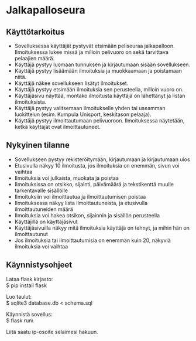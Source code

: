 # Jalkapalloseura
## Käyttötarkoitus
* Sovelluksessa käyttäjät pystyvät etsimään peliseuraa jalkapalloon. Ilmoituksessa lukee missä ja milloin pelivuoro on sekä tarvittava pelaajien määrä.
* Käyttäjä pystyy luomaan tunnuksen ja kirjautumaan sisään sovellukseen.
* Käyttäjä pystyy lisäämään ilmoituksia ja muokkaamaan ja poistamaan niitä.
* Käyttäjä näkee sovellukseen lisätyt ilmoitukset.
* Käyttäjä pystyy etsimään ilmoituksia sen perusteella, milloin vuoro on.
* Käyttäjäsivu näyttää, montako ilmoitusta käyttäjä on lähettänyt ja listan ilmoituksista.
* Käyttäjä pystyy valitsemaan ilmoitukselle yhden tai useamman luokittelun (esim. Kumpula Unisport, keskitason pelaaja).
* Käyttäjä pystyy ilmoittautumaan pelivuoroon. Ilmoituksessa näytetään, ketkä käyttäjät ovat ilmoittautuneet.

## Nykyinen tilanne
* Sovellukseen pystyy rekisteröitymään, kirjautumaan ja kirjautumaan ulos
* Etusivulla näkyy 10 ilmoitusta, jos ilmoituksia on enemmän, sivun voi vaihtaa
* Ilmoituksia voi julkaista, muokata ja poistaa
* Ilmoituksissa on otsikko, sijainti, päivämäärä ja tekstikenttä muulle tarkentavalle sisällölle
* Ilmoituksiin voi ilmoittautua ja ilmoittautumisen poistaa
* Ilmoituksessa näkyy lista ilmoittautuneista, ja etusivulla ilmoittautuneiden määrä
* Ilmoituksia voi hakea otsikon, sijainnin ja sisällön perusteella
* Käyttäjillä on käyttäjäsivut
* Käyttäjäsivuilla näkyy mitä ilmoituksia käyttäjä on tehnyt, ja mihin hän on ilmoittautunut
* Jos ilmoituksia tai ilmoittautumisia on enemmän kuin 20, näkyviä ilmoituksia voi vaihtaa

## Käynnistysohjeet
Lataa flask kirjasto:\
$ pip install flask

Luo taulut:\
$ sqlite3 database.db < schema.sql

Käynnistä sovellus:\
$ flask run\

Liitä saatu ip-osoite selaimesi hakuun.
